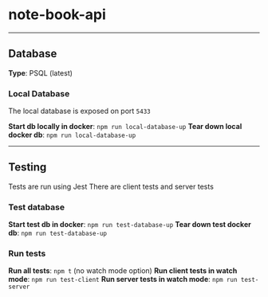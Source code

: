 # note-book-api

---

## Database

**Type**: PSQL (latest)

### Local Database

The local database is exposed on port `5433`

**Start db locally in docker**: `npm run local-database-up` 
**Tear down local docker db**: `npm run local-database-up` 

---

## Testing

Tests are run using Jest
There are client tests and server tests

### Test database 

**Start test db in docker**: `npm run test-database-up` 
**Tear down test docker db**: `npm run test-database-up` 

### Run tests

**Run all tests**: `npm t` (no watch mode option) 
**Run client tests in watch mode**: `npm run test-client` 
**Run server tests in watch mode**: `npm run test-server` 

